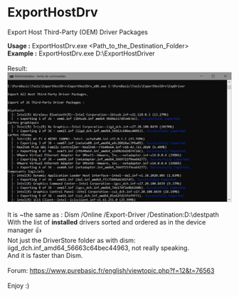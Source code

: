 # ExportHostDrv
 Export Host Third-Party (OEM) Driver Packages

**Usage   :**  ExportHostDrv.exe <Path_to_the_Destination_Folder><br>
**Example :** ExportHostDrv.exe D:\ExportHostDriver<br>
<br>
Result:<br>
![Alt text](/ExportHostDrv.jpg?raw=true "ExportHostDrv")
<br><br>
It is ~the same as : Dism /Online /Export-Driver /Destination:D:\destpath<br>
With the list of **installed** drivers sorted and ordered as in the device manager :+1:<br>
Not just the DriverStore folder as with dism: iigd_dch.inf_amd64_56663c64bec44963, not really speaking.<br>
And it is faster than Dism.<br>
<br>
Forum: https://www.purebasic.fr/english/viewtopic.php?f=12&t=76563 <br />
<br>
Enjoy :)
